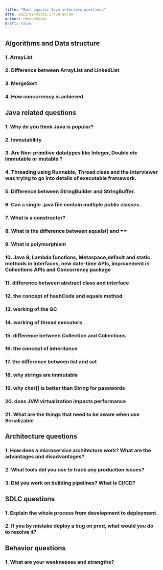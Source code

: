 ```yaml
---
title: "Most popular Java interview questions"
date: 2022-02-01T01:17:00+10:00
author: zhengchengc
draft: false
---
```


## Algorithms and Data structure
### 1. ArrayList
### 2. Difference between ArrayList and LinkedList
### 3. MergeSort
### 4. How concurrency is achieved.


## Java related questions
### 1. Why do you think Java is popular?
### 2. Immutability
### 3. Are Non-primitive datatypes like Integer, Double etc immutable or mutable ?
### 4. Threading using Runnable, Thread class and the interviewer was trying to go into details of executable framework.
### 5. Difference between StringBuilder and StringBuffer.
### 6. Can a single .java file contain multiple public classes.
### 7. What is a constructor?
### 8. What is the difference between equals() and ==
### 9. What is polymorphism
### 10. Java 8, Lambda functions, Metaspace,default and static methods in interfaces, new date-time APIs, improvement in Collections APIs and Concurrency package
### 11. difference between abstract class and interface
### 12. the concept of hashCode and equals method
### 13. working of the GC
### 14. working of thread executors
### 15. difference between Collection and Collections
### 16. the concept of inheritance
### 17. the difference between list and set
### 18. why strings are immutable
### 19. why char[] is better than String for passwords
### 20. does JVM virtualization impacts performance
### 21. What are the things that need to be aware when use Serializable



## Architecture questions
### 1. How does a microservice architecture work? What are the advantages and disadvantages?
### 2. What tools did you use to track any production issues?
### 3. Did you work on building pipelines? What is CI/CD?

## SDLC questions
### 1. Explain the whole process from development to deployment.
### 2. If you by mistake deploy a bug on prod, what would you do to resolve it?

## Behavior questions
### 1. What are your weaknesses and strengths?
